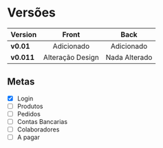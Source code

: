 
# Versões
| Version      |      Front       |     Back      |
|:-------------|:----------------:|:-------------:|
| **v0.01**  |    Adicionado    |  Adicionado   |
| **v0.011** | Alteração Design | Nada Alterado |


Metas 
------------ 
 - [x] Login            
 - [ ] Produtos         
 - [ ] Pedidos          
 - [ ] Contas Bancarias 
 - [ ] Colaboradores    
 - [ ] A pagar          
